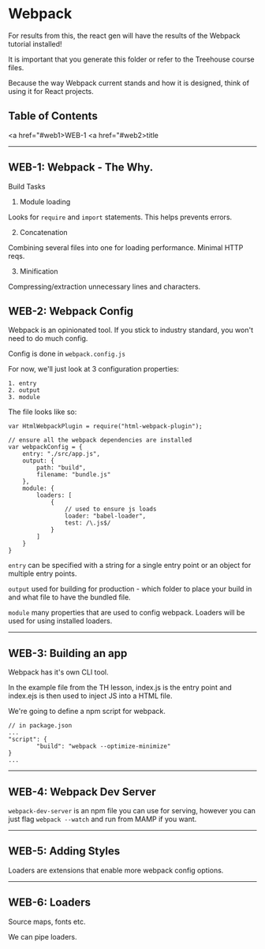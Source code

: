 # Webpack

For results from this, the react gen will have the results of the Webpack tutorial installed!

It is important that you generate this folder or refer to the Treehouse course files.

Because the way Webpack current stands and how it is designed, think of using it for React projects.

## Table of Contents

<a href="#web1>WEB-1</a>
<a href="#web2>title</a>

<div id="web1"></div>

***

## WEB-1: Webpack - The Why.

Build Tasks

1. Module loading

Looks for `require` and `import` statements. This helps prevents errors.

2. Concatenation

Combining several files into one for loading performance. Minimal HTTP reqs.

3. Minification

Compressing/extraction unnecessary lines and characters.

<div id="web2"></div>

## WEB-2: Webpack Config

Webpack is an opinionated tool. If you stick to industry standard, you won't need to do much config.


Config is done in `webpack.config.js`

For now, we'll just look at 3 configuration properties:

```
1. entry
2. output
3. module
```

The file looks like so:

```
var HtmlWebpackPlugin = require("html-webpack-plugin");

// ensure all the webpack dependencies are installed
var webpackConfig = {
	entry: "./src/app.js",
	output: {
		path: "build",
		filename: "bundle.js"
	},
	module: {
		loaders: [
			{
				// used to ensure js loads
				loader: "babel-loader",
				test: /\.js$/
			}
		]
	}
}
```

`entry` can be specified with a string for a single entry point or an object for multiple entry points.

`output` used for building for production - which folder to place your build in and what file to have the bundled file.

`module` many properties that are used to config webpack. Loaders will be used for using installed loaders.

<div id="web3"></div>

***

## WEB-3: Building an app

Webpack has it's own CLI tool.

In the example file from the TH lesson, index.js is the entry point and index.ejs is then used to inject JS into a HTML file.

We're going to define a npm script for webpack.

```
// in package.json
...
"script": {
		"build": "webpack --optimize-minimize"
}
...
```

<div id="web4"></div>

***

## WEB-4: Webpack Dev Server

`webpack-dev-server` is an npm file you can use for serving, however you can just flag `webpack --watch` and run from MAMP if you want.

<div id="web5"></div>

***

## WEB-5: Adding Styles

Loaders are extensions that enable more webpack config options.

<div id="web6"></div>

***

## WEB-6: Loaders

Source maps, fonts etc.

We can pipe loaders.
